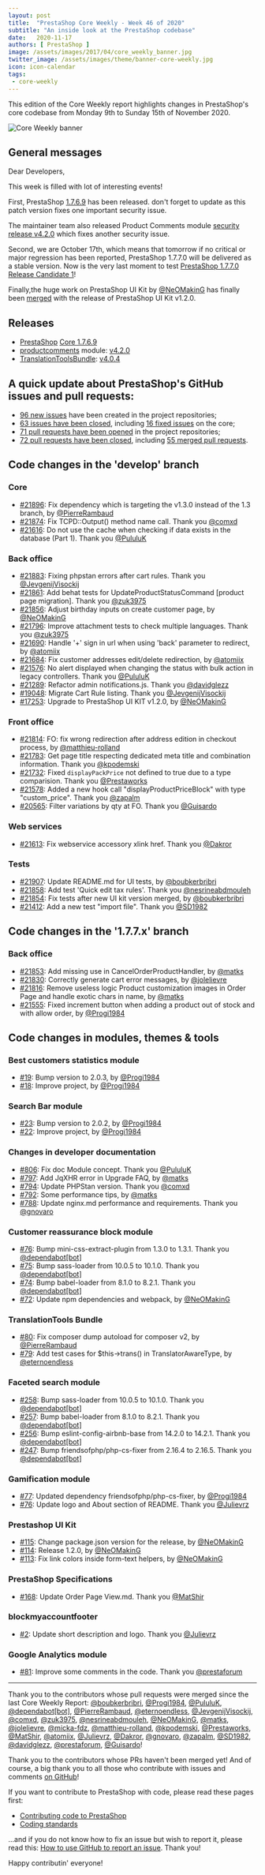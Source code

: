 ```yaml
---
layout: post
title:  "PrestaShop Core Weekly - Week 46 of 2020"
subtitle: "An inside look at the PrestaShop codebase"
date:   2020-11-17
authors: [ PrestaShop ]
image: /assets/images/2017/04/core_weekly_banner.jpg
twitter_image: /assets/images/theme/banner-core-weekly.jpg
icon: icon-calendar
tags:
 - core-weekly
---
```


This edition of the Core Weekly report highlights changes in PrestaShop's core codebase from Monday 9th to Sunday 15th of November 2020.

![Core Weekly banner](/assets/images/2018/12/banner-core-weekly.jpg)

## General messages

Dear Developers,

This week is filled with lot of interesting events!

First, PrestaShop [1.7.6.9](https://build.prestashop.com/news/prestashop-1-7-6-9-maintenance-release/) has been released. don't forget to update as this patch version fixes one important security issue.

The maintainer team also released Product Comments module [security release v4.2.0](https://build.prestashop.com/news/productcomments-4-2-0-maintenance-release/) which fixes another security issue.

Second, we are October 17th, which means that tomorrow if no critical or major regression has been reported, PrestaShop 1.7.7.0 will be delivered as a stable version. Now is the very last moment to test [PrestaShop 1.7.7.0 Release Candidate 1](https://build.prestashop.com/news/prestashop-1-7-7-0-rc-release/)!

Finally,the huge work on PrestaShop UI Kit by [@NeOMakinG](https://github.com/NeOMakinG) has finally been [merged](https://github.com/PrestaShop/PrestaShop/pull/17253) with the release of PrestaShop UI Kit v1.2.0.


## Releases

* [PrestaShop](https://github.com/PrestaShop/PrestaShop) [Core 1.7.6.9](https://github.com/PrestaShop/PrestaShop/releases/tag/1.7.6.9)
* [productcomments](https://github.com/PrestaShop/productcomments) module: [v4.2.0](https://github.com/PrestaShop/productcomments/releases/tag/v4.2.0)
* [TranslationToolsBundle](https://github.com/PrestaShop/TranslationToolsBundle): [v4.0.4](https://github.com/PrestaShop/TranslationToolsBundle/releases/tag/v4.0.4)


## A quick update about PrestaShop's GitHub issues and pull requests:

- [96 new issues](https://github.com/search?q=org%3APrestaShop+is%3Apublic++-repo%3Aprestashop%2Fprestashop.github.io++is%3Aissue+created%3A2020-11-09..2020-11-15) have been created in the project repositories;
- [63 issues have been closed](https://github.com/search?q=org%3APrestaShop+is%3Apublic++-repo%3Aprestashop%2Fprestashop.github.io++is%3Aissue+closed%3A2020-11-09..2020-11-15), including [16 fixed issues](https://github.com/search?q=org%3APrestaShop+is%3Apublic++-repo%3Aprestashop%2Fprestashop.github.io++is%3Aissue+label%3Afixed+closed%3A2020-11-09..2020-11-15) on the core;
- [71 pull requests have been opened](https://github.com/search?q=org%3APrestaShop+is%3Apublic++-repo%3Aprestashop%2Fprestashop.github.io++is%3Apr+created%3A2020-11-09..2020-11-15) in the project repositories;
- [72 pull requests have been closed](https://github.com/search?q=org%3APrestaShop+is%3Apublic++-repo%3Aprestashop%2Fprestashop.github.io++is%3Apr+closed%3A2020-11-09..2020-11-15), including [55 merged pull requests](https://github.com/search?q=org%3APrestaShop+is%3Apublic++-repo%3Aprestashop%2Fprestashop.github.io++is%3Apr+merged%3A2020-11-09..2020-11-15).



## Code changes in the 'develop' branch


### Core
* [#21896](https://github.com/PrestaShop/PrestaShop/pull/21896): Fix dependency which is targeting the v1.3.0 instead of the 1.3 branch, by [@PierreRambaud](https://github.com/PierreRambaud)
* [#21874](https://github.com/PrestaShop/PrestaShop/pull/21874): Fix TCPD::Output() method name call. Thank you [@comxd](https://github.com/comxd)
* [#21616](https://github.com/PrestaShop/PrestaShop/pull/21616): Do not use the cache when checking if data exists in the database (Part 1). Thank you [@PululuK](https://github.com/PululuK)


### Back office
* [#21883](https://github.com/PrestaShop/PrestaShop/pull/21883): Fixing phpstan errors after cart rules. Thank you [@JevgenijVisockij](https://github.com/JevgenijVisockij)
* [#21861](https://github.com/PrestaShop/PrestaShop/pull/21861): Add behat tests for UpdateProductStatusCommand [product page migration]. Thank you [@zuk3975](https://github.com/zuk3975)
* [#21856](https://github.com/PrestaShop/PrestaShop/pull/21856): Adjust birthday inputs on create customer page, by [@NeOMakinG](https://github.com/NeOMakinG)
* [#21796](https://github.com/PrestaShop/PrestaShop/pull/21796): Improve attachment tests to check multiple languages. Thank you [@zuk3975](https://github.com/zuk3975)
* [#21690](https://github.com/PrestaShop/PrestaShop/pull/21690): Handle '+' sign in url when using 'back' parameter to redirect, by [@atomiix](https://github.com/atomiix)
* [#21684](https://github.com/PrestaShop/PrestaShop/pull/21684):  Fix customer addresses edit/delete redirection, by [@atomiix](https://github.com/atomiix)
* [#21576](https://github.com/PrestaShop/PrestaShop/pull/21576): No alert displayed when changing the status with bulk action in legacy controllers. Thank you [@PululuK](https://github.com/PululuK)
* [#21289](https://github.com/PrestaShop/PrestaShop/pull/21289): Refactor admin notifications.js. Thank you [@davidglezz](https://github.com/davidglezz)
* [#19048](https://github.com/PrestaShop/PrestaShop/pull/19048): Migrate Cart Rule listing. Thank you [@JevgenijVisockij](https://github.com/JevgenijVisockij)
* [#17253](https://github.com/PrestaShop/PrestaShop/pull/17253): Upgrade to PrestaShop UI KIT v1.2.0, by [@NeOMakinG](https://github.com/NeOMakinG)


### Front office
* [#21814](https://github.com/PrestaShop/PrestaShop/pull/21814): FO: fix wrong redirection after address edition in checkout process, by [@matthieu-rolland](https://github.com/matthieu-rolland)
* [#21783](https://github.com/PrestaShop/PrestaShop/pull/21783): Get page title respecting dedicated meta title and combination information. Thank you [@kpodemski](https://github.com/kpodemski)
* [#21732](https://github.com/PrestaShop/PrestaShop/pull/21732): Fixed `displayPackPrice` not defined to true due to a type comparision. Thank you [@Prestaworks](https://github.com/Prestaworks)
* [#21578](https://github.com/PrestaShop/PrestaShop/pull/21578): Added a new hook call "displayProductPriceBlock" with type "custom_price". Thank you [@zapalm](https://github.com/zapalm)
* [#20565](https://github.com/PrestaShop/PrestaShop/pull/20565): Filter variations by qty at FO. Thank you [@Guisardo](https://github.com/Guisardo)


### Web services
* [#21613](https://github.com/PrestaShop/PrestaShop/pull/21613): Fix webservice accessory xlink href. Thank you [@Dakror](https://github.com/Dakror)


### Tests
* [#21907](https://github.com/PrestaShop/PrestaShop/pull/21907): Update README.md for UI tests, by [@boubkerbribri](https://github.com/boubkerbribri)
* [#21858](https://github.com/PrestaShop/PrestaShop/pull/21858): Add test 'Quick edit tax rules'. Thank you [@nesrineabdmouleh](https://github.com/nesrineabdmouleh)
* [#21854](https://github.com/PrestaShop/PrestaShop/pull/21854): Fix tests after new UI kit version merged, by [@boubkerbribri](https://github.com/boubkerbribri)
* [#21412](https://github.com/PrestaShop/PrestaShop/pull/21412): Add a new test "import file". Thank you [@SD1982](https://github.com/SD1982)


## Code changes in the '1.7.7.x' branch


### Back office
* [#21853](https://github.com/PrestaShop/PrestaShop/pull/21853): Add missing use in CancelOrderProductHandler, by [@matks](https://github.com/matks)
* [#21830](https://github.com/PrestaShop/PrestaShop/pull/21830): Correctly generate cart error messages, by [@jolelievre](https://github.com/jolelievre)
* [#21816](https://github.com/PrestaShop/PrestaShop/pull/21816): Remove useless logic Product customization images in Order Page and handle exotic chars in name, by [@matks](https://github.com/matks)
* [#21555](https://github.com/PrestaShop/PrestaShop/pull/21555): Fixed increment button when adding a product out of stock and with allow order, by [@Progi1984](https://github.com/Progi1984)


## Code changes in modules, themes & tools


### Best customers statistics module
* [#19](https://github.com/PrestaShop/statsbestcustomers/pull/19): Bump version to 2.0.3, by [@Progi1984](https://github.com/Progi1984)
* [#18](https://github.com/PrestaShop/statsbestcustomers/pull/18): Improve project, by [@Progi1984](https://github.com/Progi1984)


### Search Bar module
* [#23](https://github.com/PrestaShop/ps_searchbar/pull/23): Bump version to 2.0.2, by [@Progi1984](https://github.com/Progi1984)
* [#22](https://github.com/PrestaShop/ps_searchbar/pull/22): Improve project, by [@Progi1984](https://github.com/Progi1984)


### Changes in developer documentation
* [#806](https://github.com/PrestaShop/docs/pull/806): Fix doc Module concept. Thank you [@PululuK](https://github.com/PululuK)
* [#797](https://github.com/PrestaShop/docs/pull/797): Add JqXHR error in Upgrade FAQ, by [@matks](https://github.com/matks)
* [#794](https://github.com/PrestaShop/docs/pull/794): Update PHPStan version. Thank you [@comxd](https://github.com/comxd)
* [#792](https://github.com/PrestaShop/docs/pull/792): Some performance tips, by [@matks](https://github.com/matks)
* [#788](https://github.com/PrestaShop/docs/pull/788): Update nginx.md performance and requirements. Thank you [@gnovaro](https://github.com/gnovaro)


### Customer reassurance block module
* [#76](https://github.com/PrestaShop/blockreassurance/pull/76): Bump mini-css-extract-plugin from 1.3.0 to 1.3.1. Thank you [@dependabot[bot]](https://github.com/apps/dependabot)
* [#75](https://github.com/PrestaShop/blockreassurance/pull/75): Bump sass-loader from 10.0.5 to 10.1.0. Thank you [@dependabot[bot]](https://github.com/apps/dependabot)
* [#74](https://github.com/PrestaShop/blockreassurance/pull/74): Bump babel-loader from 8.1.0 to 8.2.1. Thank you [@dependabot[bot]](https://github.com/apps/dependabot)
* [#72](https://github.com/PrestaShop/blockreassurance/pull/72): Update npm dependencies and webpack, by [@NeOMakinG](https://github.com/NeOMakinG)


### TranslationTools Bundle
* [#80](https://github.com/PrestaShop/TranslationToolsBundle/pull/80): Fix composer dump autoload for composer v2, by [@PierreRambaud](https://github.com/PierreRambaud)
* [#79](https://github.com/PrestaShop/TranslationToolsBundle/pull/79): Add test cases for $this->trans() in TranslatorAwareType, by [@eternoendless](https://github.com/eternoendless)


### Faceted search module
* [#258](https://github.com/PrestaShop/ps_facetedsearch/pull/258): Bump sass-loader from 10.0.5 to 10.1.0. Thank you [@dependabot[bot]](https://github.com/apps/dependabot)
* [#257](https://github.com/PrestaShop/ps_facetedsearch/pull/257): Bump babel-loader from 8.1.0 to 8.2.1. Thank you [@dependabot[bot]](https://github.com/apps/dependabot)
* [#256](https://github.com/PrestaShop/ps_facetedsearch/pull/256): Bump eslint-config-airbnb-base from 14.2.0 to 14.2.1. Thank you [@dependabot[bot]](https://github.com/apps/dependabot)
* [#247](https://github.com/PrestaShop/ps_facetedsearch/pull/247): Bump friendsofphp/php-cs-fixer from 2.16.4 to 2.16.5. Thank you [@dependabot[bot]](https://github.com/apps/dependabot)


### Gamification module
* [#77](https://github.com/PrestaShop/gamification/pull/77): Updated dependency friendsofphp/php-cs-fixer, by [@Progi1984](https://github.com/Progi1984)
* [#76](https://github.com/PrestaShop/gamification/pull/76): Update logo and About section of README. Thank you [@Julievrz](https://github.com/Julievrz)


### Prestashop UI Kit
* [#115](https://github.com/PrestaShop/prestashop-ui-kit/pull/115): Change package.json version for the release, by [@NeOMakinG](https://github.com/NeOMakinG)
* [#114](https://github.com/PrestaShop/prestashop-ui-kit/pull/114): Release 1.2.0, by [@NeOMakinG](https://github.com/NeOMakinG)
* [#113](https://github.com/PrestaShop/prestashop-ui-kit/pull/113): Fix link colors inside form-text helpers, by [@NeOMakinG](https://github.com/NeOMakinG)


### PrestaShop Specifications
* [#168](https://github.com/PrestaShop/prestashop-specs/pull/168): Update Order Page View.md. Thank you [@MatShir](https://github.com/MatShir)


### blockmyaccountfooter
* [#2](https://github.com/PrestaShop/blockmyaccountfooter/pull/2): Update short description and logo. Thank you [@Julievrz](https://github.com/Julievrz)


### Google Analytics module
* [#81](https://github.com/PrestaShop/ps_googleanalytics/pull/81): Improve some comments in the code. Thank you [@prestaforum](https://github.com/prestaforum)


<hr />

Thank you to the contributors whose pull requests were merged since the last Core Weekly Report: [@boubkerbribri](https://github.com/boubkerbribri), [@Progi1984](https://github.com/Progi1984), [@PululuK](https://github.com/PululuK), [@dependabot[bot]](https://github.com/apps/dependabot), [@PierreRambaud](https://github.com/PierreRambaud), [@eternoendless](https://github.com/eternoendless), [@JevgenijVisockij](https://github.com/JevgenijVisockij), [@comxd](https://github.com/comxd), [@zuk3975](https://github.com/zuk3975), [@nesrineabdmouleh](https://github.com/nesrineabdmouleh), [@NeOMakinG](https://github.com/NeOMakinG), [@matks](https://github.com/matks), [@jolelievre](https://github.com/jolelievre), [@micka-fdz](https://github.com/micka-fdz), [@matthieu-rolland](https://github.com/matthieu-rolland), [@kpodemski](https://github.com/kpodemski), [@Prestaworks](https://github.com/Prestaworks), [@MatShir](https://github.com/MatShir), [@atomiix](https://github.com/atomiix), [@Julievrz](https://github.com/Julievrz), [@Dakror](https://github.com/Dakror), [@gnovaro](https://github.com/gnovaro), [@zapalm](https://github.com/zapalm), [@SD1982](https://github.com/SD1982), [@davidglezz](https://github.com/davidglezz), [@prestaforum](https://github.com/prestaforum), [@Guisardo](https://github.com/Guisardo)!

Thank you to the contributors whose PRs haven't been merged yet! And of course, a big thank you to all those who contribute with issues and comments [on GitHub](https://github.com/PrestaShop/PrestaShop)!

If you want to contribute to PrestaShop with code, please read these pages first:

 * [Contributing code to PrestaShop](https://devdocs.prestashop.com/1.7/contribute/contribution-guidelines/)
 * [Coding standards](https://devdocs.prestashop.com/1.7/development/coding-standards/)

...and if you do not know how to fix an issue but wish to report it, please read this: [How to use GitHub to report an issue](https://devdocs.prestashop.com/1.7/contribute/contribute-reporting-issues/). Thank you!

Happy contributin' everyone!
